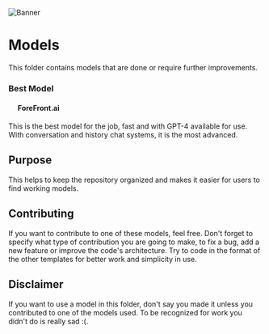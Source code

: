 ![Banner](https://encrypted-tbn0.gstatic.com/images?q=tbn:ANd9GcQeIN7JV_CPRq72K4Yfsn36TGr0v9G2By8rTg&usqp=CAU)

# Models

This folder contains models that are done or require further improvements.

### Best Model

#### <img src="https://pbs.twimg.com/profile_images/1415398873552543744/BrvPGbfQ_400x400.png"  height="15"/> ForeFront.ai

This is the best model for the job, fast and with GPT-4 available for use. With conversation and history chat systems, it is the most advanced.

## Purpose

This helps to keep the repository organized and makes it easier for users to find working models.

## Contributing

If you want to contribute to one of these models, feel free. Don't forget to specify what type of contribution you are going to make, to fix a bug, add a new feature or improve the code's architecture. Try to code in the format of the other templates for better work and simplicity in use.



## Disclaimer

If you want to use a model in this folder, don't say you made it unless you contributed to one of the models used. To be recognized for work you didn't do is really sad :(.






